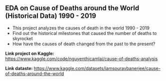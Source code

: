 ## EDA on Cause of Deaths around the World (Historical Data) 1990 - 2019 

- This project analyzes the causes of death in the world 1990 - 2019
- Find out the historical milestones that caused the number of deaths to skyrocket
- How have the causes of death changed from the past to the present?

**Link project on Kaggle:** https://www.kaggle.com/code/nguyenthicamlai/cause-of-deaths-analysis

**Link dataste:** https://www.kaggle.com/datasets/iamsouravbanerjee/cause-of-deaths-around-the-world
